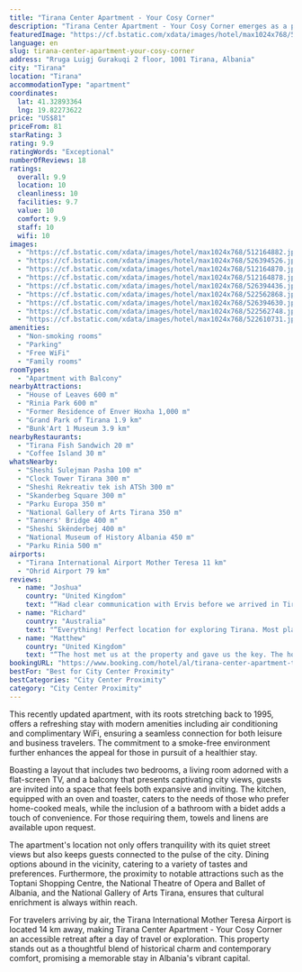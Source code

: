 ```yaml
---
title: "Tirana Center Apartment - Your Cosy Corner"
description: "Tirana Center Apartment - Your Cosy Corner emerges as a prime choice for travelers seeking the perfect blend of comfort and convenience in the heart of Tirana."
featuredImage: "https://cf.bstatic.com/xdata/images/hotel/max1024x768/512164882.jpg?k=0569a5153b240b43b6c151a42004ff43d50e0f78a515886efb20568bccce243f&o=&hp=1"
language: en
slug: tirana-center-apartment-your-cosy-corner
address: "Rruga Luigj Gurakuqi 2 floor, 1001 Tirana, Albania"
city: "Tirana"
location: "Tirana"
accommodationType: "apartment"
coordinates:
  lat: 41.32893364
  lng: 19.82273622
price: "US$81"
priceFrom: 81
starRating: 3
rating: 9.9
ratingWords: "Exceptional"
numberOfReviews: 18
ratings:
  overall: 9.9
  location: 10
  cleanliness: 10
  facilities: 9.7
  value: 10
  comfort: 9.9
  staff: 10
  wifi: 10
images:
  - "https://cf.bstatic.com/xdata/images/hotel/max1024x768/512164882.jpg?k=0569a5153b240b43b6c151a42004ff43d50e0f78a515886efb20568bccce243f&o=&hp=1"
  - "https://cf.bstatic.com/xdata/images/hotel/max1024x768/526394526.jpg?k=19a931821b95ca81e10ba9b445370697a2b18415d40d5d71d28471f027a3239f&o=&hp=1"
  - "https://cf.bstatic.com/xdata/images/hotel/max1024x768/512164870.jpg?k=8562fe64f4b8f2cef39df84fcf33ca32ed793f571c3836a6af6f6e64e5ff6993&o=&hp=1"
  - "https://cf.bstatic.com/xdata/images/hotel/max1024x768/512164878.jpg?k=eb06dbe51498132d88df87188e369b270fd930a4120c7508ed1a489897c39353&o=&hp=1"
  - "https://cf.bstatic.com/xdata/images/hotel/max1024x768/526394436.jpg?k=4c9dbdb1d149fc66b6d1edec0f29dbbc460261b9d2fc4c1704e75696f3a6c97e&o=&hp=1"
  - "https://cf.bstatic.com/xdata/images/hotel/max1024x768/522562868.jpg?k=5f8ad3324c922b16a4bc2849efd3621e5de11d993e41e496e6e2e8436e1bbc7d&o=&hp=1"
  - "https://cf.bstatic.com/xdata/images/hotel/max1024x768/526394630.jpg?k=95f0e5e62e34d6729273c6e3ddf3e2e05951574d665a18ebc6dfa6971827ef0b&o=&hp=1"
  - "https://cf.bstatic.com/xdata/images/hotel/max1024x768/522562748.jpg?k=3f2419466d5fc596bbdf436152494c216a246ca140625c21862f8844e4b463f1&o=&hp=1"
  - "https://cf.bstatic.com/xdata/images/hotel/max1024x768/522610731.jpg?k=bdfa3694bf618786379d1243b2b763cb94b879b7c65dcfd456617a0d6ac199ed&o=&hp=1"
amenities:
  - "Non-smoking rooms"
  - "Parking"
  - "Free WiFi"
  - "Family rooms"
roomTypes:
  - "Apartment with Balcony"
nearbyAttractions:
  - "House of Leaves 600 m"
  - "Rinia Park 600 m"
  - "Former Residence of Enver Hoxha 1,000 m"
  - "Grand Park of Tirana 1.9 km"
  - "Bunk'Art 1 Museum 3.9 km"
nearbyRestaurants:
  - "Tirana Fish Sandwich 20 m"
  - "Coffee Island 30 m"
whatsNearby:
  - "Sheshi Sulejman Pasha 100 m"
  - "Clock Tower Tirana 300 m"
  - "Sheshi Rekreativ tek ish ATSh 300 m"
  - "Skanderbeg Square 300 m"
  - "Parku Europa 350 m"
  - "National Gallery of Arts Tirana 350 m"
  - "Tanners' Bridge 400 m"
  - "Sheshi Skënderbej 400 m"
  - "National Museum of History Albania 450 m"
  - "Parku Rinia 500 m"
airports:
  - "Tirana International Airport Mother Teresa 11 km"
  - "Ohrid Airport 79 km"
reviews:
  - name: "Joshua"
    country: "United Kingdom"
    text: "“Had clear communication with Ervis before we arrived in Tirana and he was very helpful throughout our stay. Great knowledge of Tirana so very helpful finding things to do. The apartment was right in the centre with access to good transport links....”"
  - name: "Richard"
    country: "Australia"
    text: "“Everything! Perfect location for exploring Tirana. Most places of interest are within walking distance from this apartment. The apartment was exceptionally clean and fully equipped. The host's communication was exceptional, checking everything...”"
  - name: "Matthew"
    country: "United Kingdom"
    text: "“The host met us at the property and gave us the key. The host was very helpful and even printed our boarding passes off for us. The apartment was very clean and well kept, right in the centre of the city in a great location. Would 100% recommend....”"
bookingURL: "https://www.booking.com/hotel/al/tirana-center-apartment-tirana10.en-gb.html?aid=8035640"
bestFor: "Best for City Center Proximity"
bestCategories: "City Center Proximity"
category: "City Center Proximity"
---
```


This recently updated apartment, with its roots stretching back to 1995, offers a refreshing stay with modern amenities including air conditioning and complimentary WiFi, ensuring a seamless connection for both leisure and business travelers. The commitment to a smoke-free environment further enhances the appeal for those in pursuit of a healthier stay.

Boasting a layout that includes two bedrooms, a living room adorned with a flat-screen TV, and a balcony that presents captivating city views, guests are invited into a space that feels both expansive and inviting. The kitchen, equipped with an oven and toaster, caters to the needs of those who prefer home-cooked meals, while the inclusion of a bathroom with a bidet adds a touch of convenience. For those requiring them, towels and linens are available upon request.

The apartment's location not only offers tranquility with its quiet street views but also keeps guests connected to the pulse of the city. Dining options abound in the vicinity, catering to a variety of tastes and preferences. Furthermore, the proximity to notable attractions such as the Toptani Shopping Centre, the National Theatre of Opera and Ballet of Albania, and the National Gallery of Arts Tirana, ensures that cultural enrichment is always within reach.

For travelers arriving by air, the Tirana International Mother Teresa Airport is located 14 km away, making Tirana Center Apartment - Your Cosy Corner an accessible retreat after a day of travel or exploration. This property stands out as a thoughtful blend of historical charm and contemporary comfort, promising a memorable stay in Albania's vibrant capital.